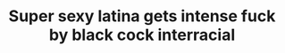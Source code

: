 ---
layout: post
title: Super sexy latina gets intense fuck by black cock interracial
duration: '05:29'
view: 205
rate: 2
video: 'https://flashservice.xvideos.com/embedframe/25828255'
category: 
 - black
 - rough
 - busty
 - curvy
 - brunette
 - gorgeous
 - stunning
tags: 
 - big-black-cock
priority: 0.9
changefreq: daily
---